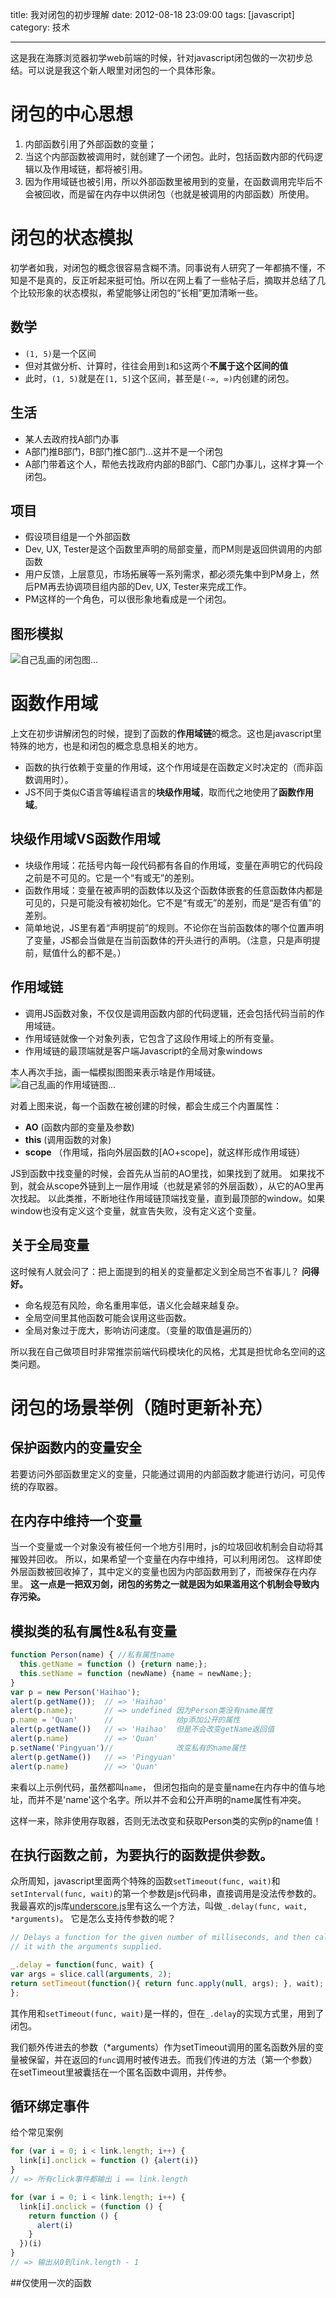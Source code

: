 title: 我对闭包的初步理解
date: 2012-08-18 23:09:00
tags: [javascript]
category: 技术

---

这是我在海豚浏览器初学web前端的时候，针对javascript闭包做的一次初步总结。可以说是我这个新人眼里对闭包的一个具体形象。

# 闭包的中心思想

1. 内部函数引用了外部函数的变量；
2. 当这个内部函数被调用时，就创建了一个闭包。此时，包括函数内部的代码逻辑以及作用域链，都将被引用。
3. 因为作用域链也被引用，所以外部函数里被用到的变量，在函数调用完毕后不会被回收，而是留在内存中以供闭包（也就是被调用的内部函数）所使用。

<!-- more -->

# 闭包的状态模拟
初学者如我，对闭包的概念很容易含糊不清。同事说有人研究了一年都搞不懂，不知是不是真的，反正听起来挺可怕。所以在网上看了一些帖子后，摘取并总结了几个比较形象的状态模拟，希望能够让闭包的“长相”更加清晰一些。

## 数学

* `(1, 5)`是一个区间
* 但对其做分析、计算时，往往会用到`1`和`5`这两个**不属于这个区间的值**
* 此时，`(1, 5)`就是在`[1, 5]`这个区间，甚至是`(-∞, ∞)`内创建的闭包。

## 生活

* 某人去政府找A部门办事
* A部门推B部门，B部门推C部门...这并不是一个闭包
* A部门带着这个人，帮他去找政府内部的B部门、C部门办事儿，这样才算一个闭包。

## 项目

* 假设项目组是一个外部函数
* Dev, UX, Tester是这个函数里声明的局部变量，而PM则是返回供调用的内部函数
* 用户反馈，上层意见，市场拓展等一系列需求，都必须先集中到PM身上，然后PM再去协调项目组内部的Dev, UX, Tester来完成工作。
* PM这样的一个角色，可以很形象地看成是一个闭包。

## 图形模拟
![自己乱画的闭包图...](../../../../img/closure1.png)

# 函数作用域
上文在初步讲解闭包的时候，提到了函数的**作用域链**的概念。这也是javascript里特殊的地方，也是和闭包的概念息息相关的地方。

* 函数的执行依赖于变量的作用域，这个作用域是在函数定义时决定的（而非函数调用时）。
* JS不同于类似C语言等编程语言的**块级作用域**，取而代之地使用了**函数作用域**。

## 块级作用域VS函数作用域

* 块级作用域：花括号内每一段代码都有各自的作用域，变量在声明它的代码段之前是不可见的。它是一个“有或无”的差别。
* 函数作用域：变量在被声明的函数体以及这个函数体嵌套的任意函数体内都是可见的，只是可能没有被初始化。它不是“有或无”的差别，而是“是否有值”的差别。
* 简单地说，JS里有着“声明提前”的规则。不论你在当前函数体的哪个位置声明了变量，JS都会当做是在当前函数体的开头进行的声明。（注意，只是声明提前，赋值什么的都不是。）

## 作用域链

* 调用JS函数对象，不仅仅是调用函数内部的代码逻辑，还会包括代码当前的作用域链。
* 作用域链就像一个对象列表，它包含了这段作用域上的所有变量。
* 作用域链的最顶端就是客户端Javascript的全局对象windows

本人再次手拙，画一幅模拟图图来表示啥是作用域链。
![自己乱画的作用域链图...](../../../../img/closure2.png)

对着上图来说，每一个函数在被创建的时候，都会生成三个内置属性：

* **AO** (函数内部的变量及参数)
* **this** (调用函数的对象)
* **scope** （作用域，指向外层函数的[AO+scope]，就这样形成作用域链）

JS到函数中找变量的时候，会首先从当前的AO里找，如果找到了就用。
如果找不到，就会从scope外链到上一层作用域（也就是紧邻的外层函数），从它的AO里再次找起。
以此类推，不断地往作用域链顶端找变量，直到最顶部的window。如果window也没有定义这个变量，就宣告失败，没有定义这个变量。

## 关于全局变量

这时候有人就会问了：把上面提到的相关的变量都定义到全局岂不省事儿？
**问得好。**

* 命名规范有风险，命名重用率低，语义化会越来越复杂。
* 全局空间里其他函数可能会误用这些函数。
* 全局对象过于庞大，影响访问速度。（变量的取值是遍历的）

所以我在自己做项目时非常推崇前端代码模块化的风格，尤其是担忧命名空间的这类问题。

# 闭包的场景举例（随时更新补充）

## 保护函数内的变量安全 	
	
若要访问外部函数里定义的变量，只能通过调用的内部函数才能进行访问，可见传统的存取器。

## 在内存中维持一个变量
	
当一个变量或一个对象没有被任何一个地方引用时，js的垃圾回收机制会自动将其摧毁并回收。
所以，如果希望一个变量在内存中维持，可以利用闭包。
这样即使外层函数被回收掉了，其中定义的变量也因为内部函数用到了，而被保存在内存里。
**这一点是一把双刃剑，闭包的劣势之一就是因为如果滥用这个机制会导致内存污染。**

## 模拟类的私有属性&私有变量
	
```javascript
function Person(name) { //私有属性name
  this.getName = function () {return name;};
  this.setName = function (newName) {name = newName;};
}
var p = new Person('Haihao');
alert(p.getName());  // => 'Haihao'
alert(p.name);       // => undefined 因为Person类没有name属性
p.name = 'Quan'      //              给p添加公开的属性
alert(p.getName())   // => 'Haihao'  但是不会改变getName返回值
alert(p.name)        // => 'Quan'	
p.setName('Pingyuan')//              改变私有的name属性
alert(p.getName())   // => 'Pingyuan'
alert(p.name)        // => 'Quan'
```

来看以上示例代码，虽然都叫`name`， 但闭包指向的是变量name在内存中的值与地址，而并不是'name'这个名字。所以并不会和公开声明的name属性有冲突。
	
这样一来，除非使用存取器，否则无法改变和获取Person类的实例p的name值！
	
## 在执行函数之前，为要执行的函数提供参数。

众所周知，javascript里面两个特殊的函数`setTimeout(func, wait)`和`setInterval(func, wait)`的第一个参数是js代码串，直接调用是没法传参数的。
我最喜欢的js库[underscore.js](http://underscorejs.org/)里有这么一个方法，叫做`_.delay(func, wait, *arguments)`。
它是怎么支持传参数的呢？
	
```javascript
// Delays a function for the given number of milliseconds, and then calls
// it with the arguments supplied.

_.delay = function(func, wait) {
var args = slice.call(arguments, 2);
return setTimeout(function(){ return func.apply(null, args); }, wait);
};

```
	
其作用和`setTimeout(func, wait)`是一样的，但在`_.delay`的实现方式里，用到了闭包。
	
我们额外传进去的参数（\*arguments）作为setTimeout调用的匿名函数外层的变量被保留，并在返回的`func`调用时被传进去。而我们传进的方法（第一个参数）在setTimeout里被囊括在一个匿名函数中调用，并传参。
	
## 循环绑定事件
	
给个常见案例

```javascript
for (var i = 0; i < link.length; i++) {
  link[i].onclick = function () {alert(i)}
}
// => 所有click事件都输出 i == link.length

for (var i = 0; i < link.length; i++) {
  link[i].onclick = (function () {
    return function () {
      alert(i)
    }
  })(i)
}
// => 输出从0到link.length - 1
```

##仅使用一次的函数
	


